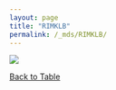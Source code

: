 ```yaml
---
layout: page
title: "RIMKLB"
permalink: /_mds/RIMKLB/
---
```


![](../../algns0/5HSAA091043_aln_report.png?raw=true)

[Back to Table](../../display)